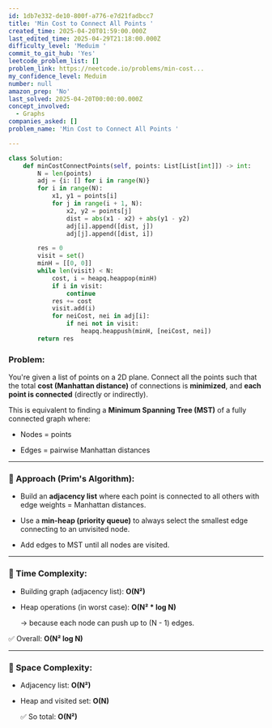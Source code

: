```yaml
---
id: 1db7e332-de10-800f-a776-e7d21fadbcc7
title: 'Min Cost to Connect All Points '
created_time: 2025-04-20T01:59:00.000Z
last_edited_time: 2025-04-29T21:18:00.000Z
difficulty_level: 'Meduim '
commit_to_git_hub: 'Yes'
leetcode_problem_list: []
problem_link: https://neetcode.io/problems/min-cost...
my_confidence_level: Meduim
number: null
amazon_prep: 'No'
last_solved: 2025-04-20T00:00:00.000Z
concept_involved:
  - Graphs
companies_asked: []
problem_name: 'Min Cost to Connect All Points '

---
```


```python
class Solution:
    def minCostConnectPoints(self, points: List[List[int]]) -> int:
        N = len(points)
        adj = {i: [] for i in range(N)}
        for i in range(N):
            x1, y1 = points[i]
            for j in range(i + 1, N):
                x2, y2 = points[j]
                dist = abs(x1 - x2) + abs(y1 - y2)
                adj[i].append([dist, j])
                adj[j].append([dist, i])

        res = 0
        visit = set()
        minH = [[0, 0]]
        while len(visit) < N:
            cost, i = heapq.heappop(minH)
            if i in visit:
                continue
            res += cost
            visit.add(i)
            for neiCost, nei in adj[i]:
                if nei not in visit:
                    heapq.heappush(minH, [neiCost, nei])
        return res
```

### Problem:

You're given a list of points on a 2D plane. Connect all the points such that the total **cost (Manhattan distance)** of connections is **minimized**, and **each point is connected** (directly or indirectly).

This is equivalent to finding a **Minimum Spanning Tree (MST)** of a fully connected graph where:

*   Nodes = points

*   Edges = pairwise Manhattan distances

***

### 🔹 Approach (Prim's Algorithm):

*   Build an **adjacency list** where each point is connected to all others with edge weights = Manhattan distances.

*   Use a **min-heap (priority queue)** to always select the smallest edge connecting to an unvisited node.

*   Add edges to MST until all nodes are visited.

***

### 🔹 Time Complexity:

*   Building graph (adjacency list): **O(N²)**

*   Heap operations (in worst case): **O(N² \* log N)**

    → because each node can push up to (N - 1) edges.

✅ Overall: **O(N² log N)**

***

### 🔹 Space Complexity:

*   Adjacency list: **O(N²)**

*   Heap and visited set: **O(N)**

    ✅ So total: **O(N²)**

